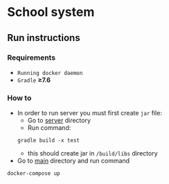 # School system 

## Run instructions

### Requirements

- `Running docker daemon`
- `Gradle` **&ge;7.6**

### How to
* In order to run server you must first create `jar` file:
  * Go to [server](./server) directory
  * Run command:
  ```
  gradle build -x test
  ```
  * this should create jar in `/build/libs` directory
* Go to [main](https://github.com/MateuszMariaGrodzki/SchoolSystem) directory and run command
```
docker-compose up
```